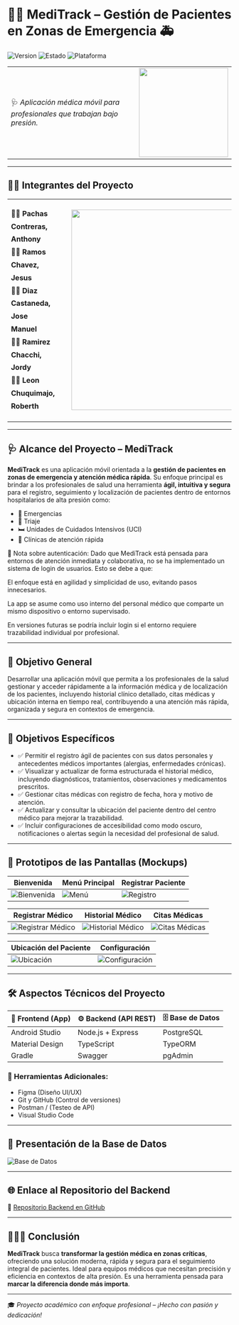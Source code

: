 # 👩‍⚕️ MediTrack – Gestión de Pacientes en Zonas de Emergencia 🚑

![Version](https://img.shields.io/badge/MediTrack-v1.0-blueviolet?style=for-the-badge)
![Estado](https://img.shields.io/badge/Estado-En%20Desarrollo-orange?style=for-the-badge)
![Plataforma](https://img.shields.io/badge/Plataforma-Android-green?style=for-the-badge)

<table>
  <tr>
    <td>
      🩺 <em>Aplicación médica móvil para profesionales que trabajan bajo presión.</em>
    </td>
    <td>
<img src="https://raw.githubusercontent.com/AnthonyPc26/App_Gestion_De_Pacientes-GRUPO5/d7c1c679cb3fcd71708c4f3beec50243434369e8/ImagenesReadme/hello-android.gif" width="200">
    </td>
  </tr>
</table>

---
## 🧑‍🎓 Integrantes del Proyecto

<table>
  <tr>
    <td style="vertical-align: top; padding-right: 30px;">
      <ul style="list-style: none; padding: 0; font-size: 16px; line-height: 1.8;">
        <li> 👨‍💻 <strong>Pachas Contreras, Anthony</strong></li>
        <li> 👨‍💻 <strong>Ramos Chavez, Jesus</strong></li>
        <li> 👨‍💻 <strong>Diaz Castaneda, Jose Manuel</strong></li>
        <li> 👨‍💻 <strong>Ramirez Chacchi, Jordy</strong></li>
        <li> 👨‍💻 <strong>Leon Chuquimajo, Roberth</strong></li>
      </ul>
    </td>
    <td>
      <img src="https://raw.githubusercontent.com/AnthonyPc26/App_Gestion_De_Pacientes-GRUPO5/main/ImagenesReadme/grupo.gif" width="450">
    </td>
  </tr>
</table>



---

## 🩺 Alcance del Proyecto – MediTrack

**MediTrack** es una aplicación móvil orientada a la **gestión de pacientes en zonas de emergencia y atención médica rápida**. Su enfoque principal es brindar a los profesionales de salud una herramienta **ágil, intuitiva y segura** para el registro, seguimiento y localización de pacientes dentro de entornos hospitalarios de alta presión como:

- 🏥 Emergencias  
- 🧪 Triaje  
- 🛏️ Unidades de Cuidados Intensivos (UCI)  
- 🏃 Clínicas de atención rápida

🔐 Nota sobre autenticación:
Dado que MediTrack está pensada para entornos de atención inmediata y colaborativa, no se ha implementado un sistema de login de usuarios. Esto se debe a que:

El enfoque está en agilidad y simplicidad de uso, evitando pasos innecesarios.

La app se asume como uso interno del personal médico que comparte un mismo dispositivo o entorno supervisado.

En versiones futuras se podría incluir login si el entorno requiere trazabilidad individual por profesional.


---

## 🎯 Objetivo General

Desarrollar una aplicación móvil que permita a los profesionales de la salud gestionar y acceder rápidamente a la información médica y de localización de los pacientes, incluyendo historial clínico detallado, citas médicas y ubicación interna en tiempo real, contribuyendo a una atención más rápida, organizada y segura en contextos de emergencia.


---

## 🎯 Objetivos Específicos

- ✅ Permitir el registro ágil de pacientes con sus datos personales y antecedentes médicos importantes (alergias, enfermedades crónicas).
- ✅ Visualizar y actualizar de forma estructurada el historial médico, incluyendo diagnósticos, tratamientos, observaciones y medicamentos prescritos.
- ✅ Gestionar citas médicas con registro de fecha, hora y motivo de atención.
- ✅ Actualizar y consultar la ubicación del paciente dentro del centro médico para mejorar la trazabilidad.
- ✅ Incluir configuraciones de accesibilidad como modo oscuro, notificaciones o alertas según la necesidad del profesional de salud.



---

## 📱 Prototipos de las Pantallas (Mockups)

| Bienvenida | Menú Principal | Registrar Paciente |
|-----------|----------------|---------------------|
| ![Bienvenida](https://raw.githubusercontent.com/AnthonyPc26/App_Gestion_De_Pacientes-GRUPO5/8b66bc825c6198e3c96d1ac90d691d8bdb99b220/Bienvenida.png) | ![Menú](https://raw.githubusercontent.com/AnthonyPc26/App_Gestion_De_Pacientes-GRUPO5/1224c5a46865d35ea19f2df9efa64bb45200ff3c/menu.png) | ![Registro](https://raw.githubusercontent.com/AnthonyPc26/App_Gestion_De_Pacientes-GRUPO5/1224c5a46865d35ea19f2df9efa64bb45200ff3c/registrarpacientes.png) |

| Registrar Médico | Historial Médico | Citas Médicas |
|------------------|------------------|---------------|
| ![Registrar Médico](https://raw.githubusercontent.com/AnthonyPc26/App_Gestion_De_Pacientes-GRUPO5/main/ImagenesReadme/registrarMedico.png) | ![Historial Médico](https://raw.githubusercontent.com/AnthonyPc26/App_Gestion_De_Pacientes-GRUPO5/main/ImagenesReadme/historialMedico.png) | ![Citas Médicas](https://raw.githubusercontent.com/AnthonyPc26/App_Gestion_De_Pacientes-GRUPO5/main/ImagenesReadme/citaMedicas.png) |

| Ubicación del Paciente | Configuración |
|------------------------|----------------|
| ![Ubicación](https://raw.githubusercontent.com/AnthonyPc26/App_Gestion_De_Pacientes-GRUPO5/main/ImagenesReadme/ubicacionPaciente.png) | ![Configuración](https://raw.githubusercontent.com/AnthonyPc26/App_Gestion_De_Pacientes-GRUPO5/main/ImagenesReadme/configuracion.png) |

---


## 🛠️ Aspectos Técnicos del Proyecto

| 📲 Frontend (App) | ⚙️ Backend (API REST) | 🗄️ Base de Datos |
|------------------|------------------------|------------------|
| Android Studio  | Node.js + Express | PostgreSQL |
| Material Design | TypeScript | TypeORM |
| Gradle | Swagger | pgAdmin |

### 🔧 Herramientas Adicionales:
- Figma (Diseño UI/UX)  
- Git y GitHub (Control de versiones)  
- Postman /  (Testeo de API)  
- Visual Studio Code

---


## 📝 Presentación de la Base de Datos

![Base de Datos](https://raw.githubusercontent.com/AnthonyPc26/App_Gestion_De_Pacientes-GRUPO5/main/ImagenesReadme/BDInventrack.jpg)

---

## 🌐 Enlace al Repositorio del Backend

🔗 [Repositorio Backend en GitHub](https://github.com/josma18/gestion_paciente_api)

---

## 👨🏻‍💻 Conclusión

**MediTrack** busca **transformar la gestión médica en zonas críticas**, ofreciendo una solución moderna, rápida y segura para el seguimiento integral de pacientes. Ideal para equipos médicos que necesitan precisión y eficiencia en contextos de alta presión. Es una herramienta pensada para **marcar la diferencia donde más importa**.

---

🎓 *Proyecto académico con enfoque profesional – ¡Hecho con pasión y dedicación!*
